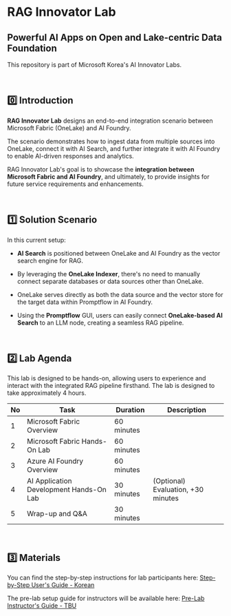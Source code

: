 # RAG Innovator Lab
## Powerful AI Apps on Open and Lake-centric Data Foundation

This repository is part of Microsoft Korea's AI Innovator Labs.

&nbsp;

## 0️⃣ Introduction

**RAG Innovator Lab** designs an end-to-end integration scenario between Microsoft Fabric (OneLake) and AI Foundry.

The scenario demonstrates how to ingest data from multiple sources into OneLake, connect it with AI Search, and further integrate it with AI Foundry to enable AI-driven responses and analytics.

RAG Innovator Lab's goal is to showcase the **integration between Microsoft Fabric and AI Foundry**, and ultimately, to provide insights for future service requirements and enhancements.

&nbsp;
## 1️⃣ Solution Scenario

In this current setup:

* **AI Search** is positioned between OneLake and AI Foundry as the vector search engine for RAG.

* By leveraging the **OneLake Indexer**, there's no need to manually connect separate databases or data sources other than OneLake.

* OneLake serves directly as both the data source and the vector store for the target data within Promptflow in AI Foundry.

* Using the **Promptflow** GUI, users can easily connect **OneLake-based AI Search** to an LLM node, creating a seamless RAG pipeline.

&nbsp;
## 2️⃣ Lab Agenda

This lab is designed to be hands-on, allowing users to experience and interact with the integrated RAG pipeline firsthand. The lab is designed to take approximately 4 hours.

| No | Task                                   | Duration       | Description                       |
|----|----------------------------------------|----------------|-----------------------------------|
| 1  | Microsoft Fabric Overview              | 60 minutes     |                                   |
| 2  | Microsoft Fabric Hands-On Lab          | 60 minutes     |                                   |
| 3  | Azure AI Foundry Overview              | 60 minutes     |                                   |
| 4  | AI Application Development Hands-On Lab| 30 minutes     | (Optional) Evaluation, +30 minutes |
| 5  | Wrap-up and Q&A                        | 30 minutes     |                                   |

&nbsp;
## 3️⃣ Materials

You can find the step-by-step instructions for lab participants here: [Step-by-Step User's Guide - Korean](RAG_Inno_Lab_User_Guide.pdf)

The pre-lab setup guide for instructors will be available here: [Pre-Lab Instructor's Guide - TBU](AIFoundry\RBAC_CLI\instructor-role-assign.azcli)
